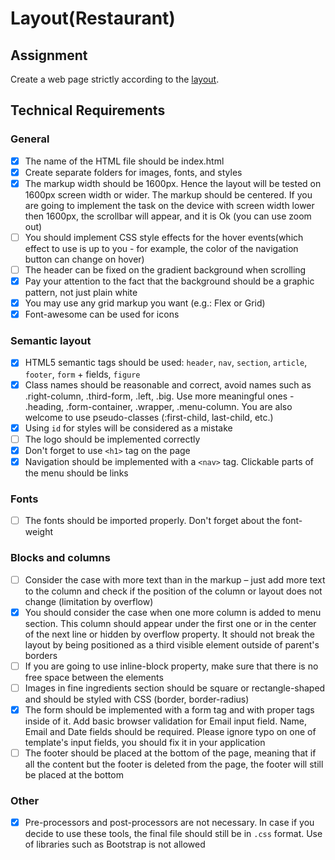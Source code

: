 # Layout(Restaurant)

## Assignment 
Create a web page strictly according to the [layout](https://www.dropbox.com/s/xvhx2kxlvzxu5n0/Restaurant_2.psd?dl=0).

## Technical Requirements

### General

- [x] The name of the HTML file should be index.html
- [x] Create separate folders for images, fonts, and styles
- [x] The markup width should be 1600px. Hence the layout will be tested on 1600px screen width or wider. The markup should be centered. If you are going to implement the task on the device with screen width lower then 1600px, the scrollbar will appear, and it is Ok (you can use zoom out)
- [ ] You should implement CSS style effects for the hover events(which effect to use is up to you - for example, the color of the navigation button can change on hover)
- [ ] The header can be fixed on the gradient background when scrolling
- [x] Pay your attention to the fact that the background should be a graphic pattern, not just plain white
- [x] You may use any grid markup you want (e.g.: Flex or Grid)
- [x] Font-awesome can be used for icons

### Semantic layout

- [x] HTML5 semantic tags should be used: `header`, `nav`, `section`, `article`, `footer`, `form` + fields, `figure`
- [x] Class names should be reasonable and correct, avoid names such as .right-column, .third-form, .left, .big. Use more meaningful ones - .heading, .form-container, .wrapper, .menu-column. You are also welcome to use pseudo-classes (:first-child, last-child, etc.)
- [x] Using `id` for styles will be considered as a mistake
- [ ] The logo should be implemented correctly
- [x] Don't forget to use `<h1>` tag on the page
- [x] Navigation should be implemented with a `<nav>` tag. Clickable parts of the menu should be links

### Fonts
- [ ] The fonts should be imported properly. Don't forget about the font-weight

### Blocks and columns

- [ ] Consider the case with more text than in the markup – just add more text to the column and check if the position of the column or layout does not change (limitation by overflow)
- [x] You should consider the case when one more column is added to menu section. This column should appear under the first one or in the center of the next line or hidden by overflow property. It should not break the layout by being positioned as a third visible element outside of parent's borders
- [ ] If you are going to use inline-block property, make sure that there is no free space between the elements
- [ ] Images in fine ingredients section should be square or rectangle-shaped and should be styled with CSS (border, border-radius)
- [x] The form should be implemented with a form tag and with proper tags inside of it. Add basic browser validation for Email input field. Name, Email and Date fields should be required. Please ignore typo on one of template's input fields, you should fix it in your application
- [ ] The footer should be placed at the bottom of the page, meaning that if all the content but the footer is deleted from the page, the footer will still be placed at the bottom

### Other

- [x] Pre-processors and post-processors are not necessary. In case if you decide to use these tools, the final file should still be in `.css` format. Use of libraries such as Bootstrap is not allowed
